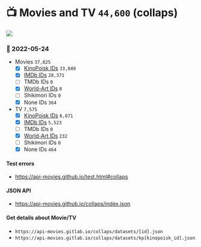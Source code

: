 # :tv: Movies and TV `44,600` (collaps)

<a href="https://API-Movies.github.io"><img src="https://API-Movies.github.io/banner.png?cache"></a>

### :date: 2022-05-24
- Movies `37,025`
  - [x] <a href="https://API-Movies.github.io/collaps/movie_kinopoisk_ids.json">KinoPoisk IDs</a> `33,849`
  - [x] <a href="https://API-Movies.github.io/collaps/movie_imdb_ids.json">IMDb IDs</a> `28,371`
  - [ ] TMDb IDs `0`
  - [x] <a href="https://API-Movies.github.io/collaps/movie_world_art_ids.json">World-Art IDs</a> `8`
  - [ ] Shikimori IDs `0`
  - [x] None IDs `364`
- TV `7,575`
  - [x] <a href="https://API-Movies.github.io/collaps/tv_kinopoisk_ids.json">KinoPoisk IDs</a> `6,671`
  - [x] <a href="https://API-Movies.github.io/collaps/tv_imdb_ids.json">IMDb IDs</a> `5,523`
  - [ ] TMDb IDs `0`
  - [x] <a href="https://API-Movies.github.io/collaps/tv_world_art_ids.json">World-Art IDs</a> `232`
  - [ ] Shikimori IDs `0`
  - [x] None IDs `464`
#### Test errors
- <a href='https://api-movies.github.io/test.html#collaps'>https://api-movies.github.io/test.html#collaps</a>
#### JSON API
- <a href='https://api-movies.github.io/collaps/index.json'>https://api-movies.github.io/collaps/index.json</a>
#### Get details about Movie/TV
- `https://api-movies.gitlab.io/collaps/datasets/[id].json`
- `https://api-movies.gitlab.io/collaps/datasets/kp[kinopoisk_id].json`
